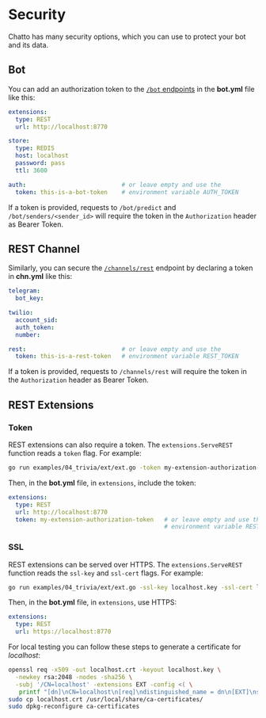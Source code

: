 # Security

Chatto has many security options, which you can use to protect your bot and its data.

## Bot

You can add an authorization token to the [`/bot` endpoints](/endpoints) in the **bot.yml** file like this:

```yaml
extensions:
  type: REST
  url: http://localhost:8770

store:
  type: REDIS
  host: localhost
  password: pass
  ttl: 3600

auth:                           # or leave empty and use the
  token: this-is-a-bot-token    # environment variable AUTH_TOKEN
```

If a token is provided, requests to `/bot/predict` and `/bot/senders/<sender_id>` will require the token in the `Authorization` header as Bearer Token.

## REST Channel

Similarly, you can secure the [`/channels/rest`](/endpoints) endpoint by declaring a token in **chn.yml** like this:

```yaml
telegram:
  bot_key:

twilio:
  account_sid:
  auth_token:
  number:

rest:                           # or leave empty and use the
  token: this-is-a-rest-token   # environment variable REST_TOKEN
```

If a token is provided, requests to `/channels/rest` will require the token in the `Authorization` header as Bearer Token.

## REST Extensions

### Token

REST extensions can also require a token. The `extensions.ServeREST` function reads a `token` flag. For example:

```bash
go run examples/04_trivia/ext/ext.go -token my-extension-authorization-token
```

Then, in the **bot.yml** file, in `extensions`, include the token:

```yaml
extensions:
  type: REST
  url: http://localhost:8770
  token: my-extension-authorization-token   # or leave empty and use the
                                            # environment variable REST_TOKEN
```

### SSL

REST extensions can be served over HTTPS. The `extensions.ServeREST` function reads the `ssl-key` and `ssl-cert` flags. For example:

```bash
go run examples/04_trivia/ext/ext.go -ssl-key localhost.key -ssl-cert localhost.crt
```

Then, in the **bot.yml** file, in `extensions`, use HTTPS:

```yaml
extensions:
  type: REST
  url: https://localhost:8770
```

For local testing you can follow these steps to generate a certificate for *localhost*:

```bash
openssl req -x509 -out localhost.crt -keyout localhost.key \
  -newkey rsa:2048 -nodes -sha256 \
  -subj '/CN=localhost' -extensions EXT -config <( \
   printf "[dn]\nCN=localhost\n[req]\ndistinguished_name = dn\n[EXT]\nsubjectAltName=DNS:localhost\nkeyUsage=digitalSignature\nextendedKeyUsage=serverAuth")
sudo cp localhost.crt /usr/local/share/ca-certificates/
sudo dpkg-reconfigure ca-certificates
```
